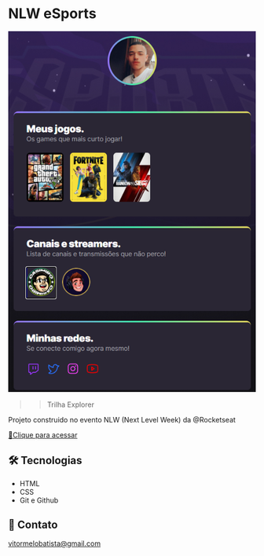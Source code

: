 # NLW eSports 
![preview](./assets/preview.png)


>> Trilha Explorer

Projeto construido no evento NLW (Next Level Week) da @Rocketseat

[🔗Clique para acessar](https://melovitor.github.io/NLW_AgregadorDeLinks/)

## 🛠️ Tecnologias

- HTML
- CSS 
- Git e Github

## 💜 Contato

vitormelobatista@gmail.com  